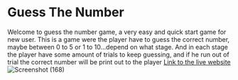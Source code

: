 # Guess The Number
Welcome to guess the number game, a very easy and quick start game for new user.
This is a game were the player have to guess the correct number, maybe 
between 0 to 5 or 1 to 10...depend on what stage. And in each stage the player have 
some amount of trials to keep guessing, and if he run out of trial the correct number
will be print out to the player
[Link to the live website](https://guessingthenumber-4cd80cfa8d4d.herokuapp.com/)
![Screenshot (168)](https://github.com/Elvisthegreat/Rock-paper-scissors/assets/141064225/b7ceb541-85bb-41c0-9622-228a79d91c21)

